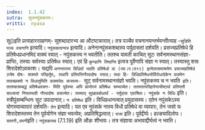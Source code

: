 ```yaml
---
index:  1.1.42
sutra:  सुजनपुंसकस्य।
vritti:  nyasa
---
```


सु()इति प्रत्याहाररग्रहणम्- सुशब्दादारभ्य आ औटष्टकारात्। तत्र पञ्चैव 
वचनानयन्तर्भवन्तीत्याह -`सुडिति पञ्च वचनानि` इत्यादि। `नपुंसकादन्यत्र` इत्यादि। अनेनानपुंसकशब्दस्य पर्युदासतां दर्शयति। प्रसज्यप्रतिषेधे हि प्रतिषेधप्रधानमिदं
वाक्यं स्यात् - नपुंसकस्य न भवतीति। ततश्च यावती काचित् सुटः सर्वनामस्थानसंज्ञा-
प्राप्तिः, तस्याः सर्वस्याः प्रतिषेधः स्यात्। एवं हि `कुण्डानि तिष्ठन्ति` 
इत्यत्र पूर्वेणापि संज्ञा न स्यात्। तस्यास्तु शसः शिरादेशोऽवकाशः। यद्यपि `अनन्तरस्य विधिर्वा भवति प्रतिषेधो वा (व्या।प।त१९) इत्येतत्समाश्रयेण प्रसज्यप्रतिषेधे
ऽप्येष दोष- शक्यते परिहर्तुम्, तथापि प्रतिपत्तिगौरवदोषः स्यात्। तथा हि- विधिप्रतिषेधयोर्विरोधादेकेन वाक्येन तावच्छक्यो न विधातुमिति वाक्यभेदः कत्र्तव्यः- `सुट् सर्वनामस्थानसंज्ञो भवति। नपुंसकस्य च न भवति` इति। ततश्चासम्बद्धं प्रतिषेधवचन-
मिति पूर्वस्या अपि प्राप्तेरयं प्रतिषेधः सम्भाव्येत। ततस्तत्परिहारेणाभीष्टार्थ
प्रतिपत्तौ साध्यायां नियतभावी गौरवदोषः प्रसज्येत। तस्मात् सुखावबोधार्थं -
पर्युदास एवाश्रितः। नपुंसके न विधिः` इति। स्त्रीपुंसम्बन्धिनः सुट उपादानात्। `न प्रतिषेधः` इति। विधिप्रधानत्वात् प्रयुदासस्य। एतेन नपुंसकेऽस्य योगस्याव्यापारं दर्शयति- `तेन` इत्यादि। यत एव नुपंसके नास्य विधौ प्रतिषेधे वा व्यापारः, तेन जसो यः शिरादेशस्तस्य तेन पूर्वयोगेन संज्ञा भवत्येव; अप्रतिषिद्धत्वात्। `राजा` इति। 
पूर्वद्दीर्घः। हल्ङ्यादिलोपः। `सामनी,वमनी`इति। `नपुंसकाच्च` (7.1.19) इति औङः
शीभावः। तत्र संज्ञाया अभावाद्दीर्घत्वं न भवति।
